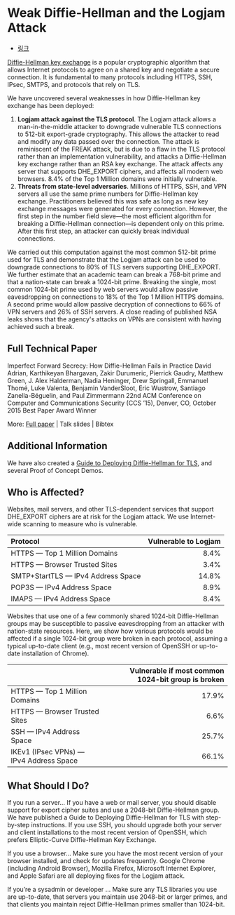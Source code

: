 # Weak Diffie-Hellman and the Logjam Attack

- [링크](https://weakdh.org/)

[Diffie-Hellman key exchange](https://en.wikipedia.org/wiki/Diffie%E2%80%93Hellman_key_exchange) is a popular cryptographic algorithm that allows Internet protocols to agree on a shared key and negotiate a secure connection. It is fundamental to many protocols including HTTPS, SSH, IPsec, SMTPS, and protocols that rely on TLS.

We have uncovered several weaknesses in how Diffie-Hellman key exchange has been deployed:

1. **Logjam attack against the TLS protocol**. The Logjam attack allows a man-in-the-middle attacker to downgrade vulnerable TLS connections to 512-bit export-grade cryptography. This allows the attacker to read and modify any data passed over the connection. The attack is reminiscent of the FREAK attack, but is due to a flaw in the TLS protocol rather than an implementation vulnerability, and attacks a Diffie-Hellman key exchange rather than an RSA key exchange. The attack affects any server that supports DHE_EXPORT ciphers, and affects all modern web browsers. 8.4% of the Top 1 Million domains were initially vulnerable.
2. **Threats from state-level adversaries**. Millions of HTTPS, SSH, and VPN servers all use the same prime numbers for Diffie-Hellman key exchange. Practitioners believed this was safe as long as new key exchange messages were generated for every connection. However, the first step in the number field sieve—the most efficient algorithm for breaking a Diffie-Hellman connection—is dependent only on this prime. After this first step, an attacker can quickly break individual connections.

We carried out this computation against the most common 512-bit prime used for TLS and demonstrate that the Logjam attack can be used to downgrade connections to 80% of TLS servers supporting DHE_EXPORT. We further estimate that an academic team can break a 768-bit prime and that a nation-state can break a 1024-bit prime. Breaking the single, most common 1024-bit prime used by web servers would allow passive eavesdropping on connections to 18% of the Top 1 Million HTTPS domains. A second prime would allow passive decryption of connections to 66% of VPN servers and 26% of SSH servers. A close reading of published NSA leaks shows that the agency's attacks on VPNs are consistent with having achieved such a break.

## Full Technical Paper

Imperfect Forward Secrecy: How Diffie-Hellman Fails in Practice
David Adrian, Karthikeyan Bhargavan, Zakir Durumeric, Pierrick Gaudry, Matthew Green, J. Alex Halderman, Nadia Heninger, Drew Springall, Emmanuel Thomé, Luke Valenta, Benjamin VanderSloot, Eric Wustrow, Santiago Zanella-Béguelin, and Paul Zimmermann
22nd ACM Conference on Computer and Communications Security (CCS ’15), Denver, CO, October 2015
Best Paper Award Winner

More: [Full paper](https://weakdh.org/imperfect-forward-secrecy-ccs15.pdf) | Talk slides | Bibtex

## Additional Information

We have also created a [Guide to Deploying Diffie-Hellman for TLS](https://weakdh.org/sysadmin.html), and several Proof of Concept Demos.

## Who is Affected?

Websites, mail servers, and other TLS-dependent services that support DHE_EXPORT ciphers are at risk for the Logjam attack. We use Internet-wide scanning to measure who is vulnerable.

| Protocol                           | Vulnerable to Logjam |
|:-----------------------------------|---------------------:|
| HTTPS — Top 1 Million Domains      |                 8.4% |
| HTTPS — Browser Trusted Sites      |                 3.4% |
| SMTP+StartTLS — IPv4 Address Space |                14.8% |
| POP3S — IPv4 Address Space         |                 8.9% |
| IMAPS — IPv4 Address Space         |                 8.4% |

Websites that use one of a few commonly shared 1024-bit Diffie-Hellman groups may be susceptible to passive eavesdropping from an attacker with nation-state resources. Here, we show how various protocols would be affected if a single 1024-bit group were broken in each protocol, assuming a typical up-to-date client (e.g., most recent version of OpenSSH or up-to-date installation of Chrome).

|                                         | Vulnerable if most common 1024-bit group is broken |
|:----------------------------------------|---------------------------------------------------:|
| HTTPS — Top 1 Million Domains           |                                              17.9% |
| HTTPS — Browser Trusted Sites           |                                               6.6% |
| SSH — IPv4 Address Space                |                                              25.7% |
| IKEv1 (IPsec VPNs) — IPv4 Address Space |                                              66.1% |

## What Should I Do?

If you run a server…
If you have a web or mail server, you should disable support for export cipher suites and use a 2048-bit Diffie-Hellman group. We have published a Guide to Deploying Diffie-Hellman for TLS with step-by-step instructions. If you use SSH, you should upgrade both your server and client installations to the most recent version of OpenSSH, which prefers Elliptic-Curve Diffie-Hellman Key Exchange.

If you use a browser…
Make sure you have the most recent version of your browser installed, and check for updates frequently. Google Chrome (including Android Browser), Mozilla Firefox, Microsoft Internet Explorer, and Apple Safari are all deploying fixes for the Logjam attack.

If you’re a sysadmin or developer …
Make sure any TLS libraries you use are up-to-date, that servers you maintain use 2048-bit or larger primes, and that clients you maintain reject Diffie-Hellman primes smaller than 1024-bit.
